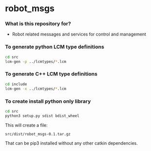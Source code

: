 # robot_msgs #

### What is this repository for? ###
* Robot related messages and services for control and management

### To generate python LCM type definitions

```bash
cd src
lcm-gen -p ../lcmtypes/*.lcm
```

### To generate C++ LCM type definitions


```bash
cd include
lcm-gen -x ../lcmtypes/*.lcm
```

### To create install python only library
```bash
cd src
python3 setup.py sdist bdist_wheel
```
This will create a file:

 ```src/dist/robot_msgs-0.1.tar.gz```

That can be pip3 installed without any other catkin dependencies.
